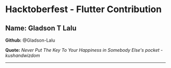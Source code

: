 # Hacktoberfest - Flutter Contribution

## Name: Gladson T Lalu

**Github:** @Gladson-Lalu

**Quote:** *Never Put The Key To Your Happiness in Somebody Else's pocket -kushandwizdom*

---